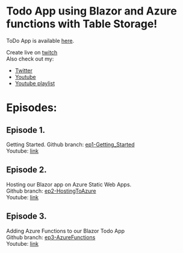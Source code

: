 # Todo App using Blazor and Azure functions with Table Storage!

ToDo App is available [here](https://todo.thopdev.com/). 

Create live on [twitch](twitch.tv/thopdev)  
Also check out my:  
- [Twitter](twitter.com/thopdev)  
- [Youtube](https://www.youtube.com/channel/UCFahGHoCA0ukPlSU1Y3ndqw)  
- [Youtube playlist](https://www.youtube.com/watch?v=ymoG69TIFfY&list=PL2IwpYczGZhoSl0gAddW1bZFuBIALtw0m)  

# Episodes:
## Episode 1.
Getting Started.
Github branch: [ep1-Getting_Started](https://github.com/thopdev/TodoListTwitchDemo/tree/ep1-Getting_Started)  
Youtube: [link](https://www.youtube.com/watch?v=ymoG69TIFfY&t=708s)  

## Episode 2.  
Hosting our Blazor app on Azure Static Web Apps.  
Github branch: [ep2-HostingToAzure](https://github.com/thopdev/TodoListTwitchDemo/tree/ep2-HostingToAzure)  
Youtube: [link](https://www.youtube.com/watch?v=IQ-g8vI165Q&t=50s)  

## Episode 3.
Adding Azure Functions to our Blazor Todo App  
Github branch: [ep3-AzureFunctions](https://github.com/thopdev/TodoListTwitchDemo/tree/ep3-AzureFunctions)  
Youtube: [link](https://www.youtube.com/watch?v=9SG_jgyovmg)
